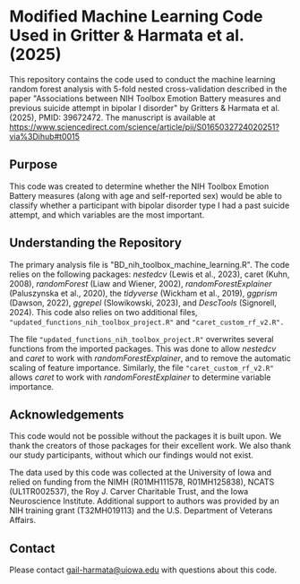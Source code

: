 # Modified Machine Learning Code Used in Gritter & Harmata et al. (2025)

This repository contains the code used to conduct the machine learning random forest 
analysis with 5-fold nested cross-validation described in the paper "Associations between 
NIH Toolbox Emotion Battery measures and previous suicide attempt in bipolar I disorder" 
by Gritters & Harmata et al. (2025), PMID: 39672472.  The manuscript is available at 
https://www.sciencedirect.com/science/article/pii/S0165032724020251?via%3Dihub#t0015

## Purpose

This code was created to determine whether the NIH Toolbox Emotion Battery measures
(along with age and self-reported sex) would be able to classify whether a participant 
with bipolar disorder type I had a past suicide attempt, and which variables are the most
important.

## Understanding the Repository

The primary analysis file is "BD_nih_toolbox_machine_learning.R".  The code relies on the 
following packages: *nestedcv* (Lewis et al., 2023), caret (Kuhn, 2008), 
*randomForest* (Liaw and Wiener, 2002), *randomForestExplainer* (Paluszynska et al., 
2020), the *tidyverse* (Wickham et al., 2019), *ggprism* (Dawson, 2022), *ggrepel* 
(Slowikowski, 2023), and *DescTools* (Signorell, 2024).  This code also relies on two 
additional files, `"updated_functions_nih_toolbox_project.R"` and `"caret_custom_rf_v2.R".`

The file `"updated_functions_nih_toolbox_project.R"` overwrites several functions from the 
imported packages.  This was done to allow *nestedcv* and *caret* to work with 
*randomForestExplainer*, and to remove the automatic scaling of feature 
importance. Similarly, the file `"caret_custom_rf_v2.R"` allows *caret* to work with 
*randomForestExplainer* to determine variable importance.  


## Acknowledgements

This code would not be possible without the packages it is built upon.  We thank the 
creators of those packages for their excellent work.  We also thank our study participants,
without which our findings would not exist.

The data used by this code was collected at the University of Iowa and relied on funding
from the NIMH (R01MH111578, R01MH125838), NCATS (UL1TR002537), the Roy J. Carver 
Charitable Trust, and the Iowa Neuroscience Institute.  Additional support to authors was 
provided by an NIH training grant (T32MH019113) and the U.S. Department of Veterans 
Affairs.

## Contact

Please contact gail-harmata@uiowa.edu with questions about this code.
